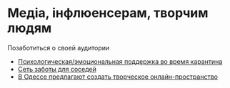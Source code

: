 # Медіа, інфлюенсерам, творчим людям

Позаботиться о своей аудитории

* [Психологическая/эмоциональная поддержка во время карантина](proekti/psychological-support/)
* [Сеть заботы для соседей](proekti/dostavka-produktov-i-medikamentov/)
* [В Одессе предлагают создать творческое онлайн-пространство](https://www.youtube.com/watch?v=YRBPhGujWHc)

